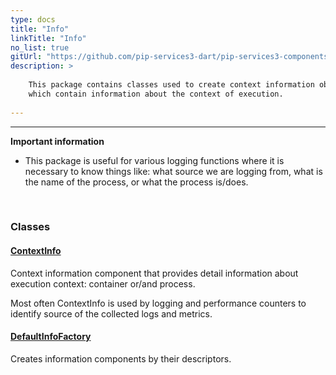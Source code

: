 ```yaml
---
type: docs
title: "Info"
linkTitle: "Info"
no_list: true
gitUrl: "https://github.com/pip-services3-dart/pip-services3-components-dart"
description: >
   
    This package contains classes used to create context information objects, 
    which contain information about the context of execution.
    
---
```

---

**Important information**
- This package is useful for various logging functions where it is necessary to know things like: what source we are logging from, what is 
    the name of the process, or what the process is/does. 

<div class="module-body"> 

<br>

### Classes

#### [ContextInfo](context_info)
Context information component that provides detail information
about execution context: container or/and process.

Most often ContextInfo is used by logging and performance counters
to identify source of the collected logs and metrics.


#### [DefaultInfoFactory](default_info_factory)
Creates information components by their descriptors.

</div>
